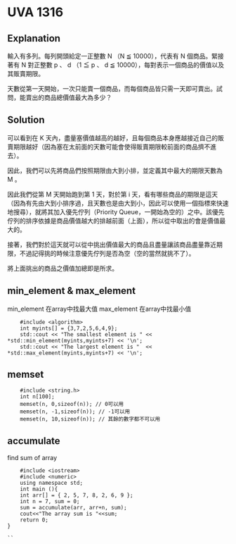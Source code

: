 # UVA 1316

## Explanation
輸入有多列。每列開頭給定一正整數 N （N ≦ 10000），代表有 N 個商品。緊接著有 N 對正整數 p 、 d （1 ≦ p 、 d ≦ 10000），每對表示一個商品的價值以及其販賣期限。

天數從第一天開始，一次只能賣一個商品，而每個商品皆只需一天即可賣出。試問，能賣出的商品總價值最大為多少？

## Solution

可以看到在 K 天內，盡量塞價值越高的越好，且每個商品本身應越接近自己的販賣期限越好（因為塞在太前面的天數可能會使得販賣期限較前面的商品擠不進去）。

因此，我們可以先將商品們按照期限由大到小排，並定義其中最大的期限天數為 M 。

因此我們從第 M 天開始跑到第 1 天，對於第 i 天，看有哪些商品的期限是這天（因為有先由大到小排序過，且天數也是由大到小，因此可以使用一個指標來快速地搜尋），就將其加入優先佇列（Priority Queue，一開始為空的）之中。該優先佇列的排序依據是商品價值越大的排越前面（上面），所以從中取出的會是價值最大的。

接著，我們對於這天就可以從中挑出價值最大的商品且盡量讓該商品盡量靠近期限，不過記得挑的時候注意優先佇列是否為空（空的當然就挑不了）。

將上面挑出的商品之價值加總即是所求。
## min_element & max_element
min_element 在array中找最大值
max_element 在array中找最小值
```
    #include <algorithm>
    int myints[] = {3,7,2,5,6,4,9};
    std::cout << "The smallest element is " << *std::min_element(myints,myints+7) << '\n';
    std::cout << "The largest element is "  << *std::max_element(myints,myints+7) << '\n';
```

## memset 
```
    #include <string.h>
    int n[100];
    memset(n, 0,sizeof(n)); // 0可以用
    memset(n, -1,sizeof(n)); // -1可以用
    memset(n, 10,sizeof(n)); // 其餘的數字都不可以用
```


## accumulate
find sum of array
```
    #include <iostream>
    #include <numeric>
    using namespace std;
    int main (){
    int arr[] = { 2, 5, 7, 8, 2, 6, 9 };
    int n = 7, sum = 0;
    sum = accumulate(arr, arr+n, sum);
    cout<<"The array sum is "<<sum;
    return 0;
}

``
